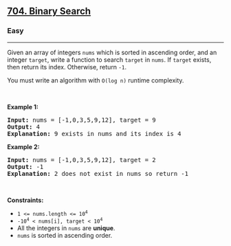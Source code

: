 <h2><a href="https://leetcode.com/problems/binary-search/">704. Binary Search</a></h2><h3>Easy</h3><hr><div style="user-select: auto;"><p style="user-select: auto;">Given an array of integers <code style="user-select: auto;">nums</code> which is sorted in ascending order, and an integer <code style="user-select: auto;">target</code>, write a function to search <code style="user-select: auto;">target</code> in <code style="user-select: auto;">nums</code>. If <code style="user-select: auto;">target</code> exists, then return its index. Otherwise, return <code style="user-select: auto;">-1</code>.</p>

<p style="user-select: auto;">You must write an algorithm with <code style="user-select: auto;">O(log n)</code> runtime complexity.</p>

<p style="user-select: auto;">&nbsp;</p>
<p style="user-select: auto;"><strong style="user-select: auto;">Example 1:</strong></p>

<pre style="position: relative; user-select: auto;"><strong style="user-select: auto;">Input:</strong> nums = [-1,0,3,5,9,12], target = 9
<strong style="user-select: auto;">Output:</strong> 4
<strong style="user-select: auto;">Explanation:</strong> 9 exists in nums and its index is 4
<div class="open_grepper_editor" title="Edit &amp; Save To Grepper" style="user-select: auto;"></div></pre>

<p style="user-select: auto;"><strong style="user-select: auto;">Example 2:</strong></p>

<pre style="position: relative; user-select: auto;"><strong style="user-select: auto;">Input:</strong> nums = [-1,0,3,5,9,12], target = 2
<strong style="user-select: auto;">Output:</strong> -1
<strong style="user-select: auto;">Explanation:</strong> 2 does not exist in nums so return -1
<div class="open_grepper_editor" title="Edit &amp; Save To Grepper" style="user-select: auto;"></div></pre>

<p style="user-select: auto;">&nbsp;</p>
<p style="user-select: auto;"><strong style="user-select: auto;">Constraints:</strong></p>

<ul style="user-select: auto;">
	<li style="user-select: auto;"><code style="user-select: auto;">1 &lt;= nums.length &lt;= 10<sup style="user-select: auto;">4</sup></code></li>
	<li style="user-select: auto;"><code style="user-select: auto;">-10<sup style="user-select: auto;">4</sup> &lt; nums[i], target &lt; 10<sup style="user-select: auto;">4</sup></code></li>
	<li style="user-select: auto;">All the integers in <code style="user-select: auto;">nums</code> are <strong style="user-select: auto;">unique</strong>.</li>
	<li style="user-select: auto;"><code style="user-select: auto;">nums</code> is sorted in ascending order.</li>
</ul>
</div>